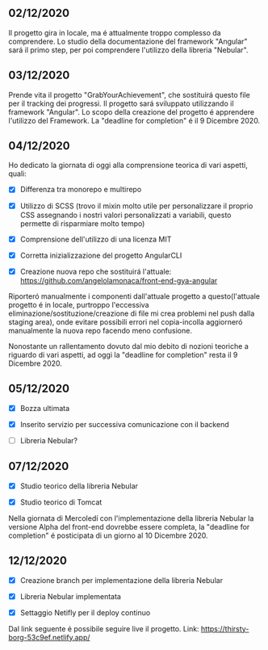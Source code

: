 ## **02/12/2020**
Il progetto gira in locale, ma é attualmente troppo complesso da comprendere. Lo studio della documentazione del framework "Angular" sará il primo step, per poi comprendere l'utilizzo della libreria "Nebular".

## **03/12/2020**
Prende vita il progetto "GrabYourAchievement", che sostituirá questo file per il tracking dei progressi. Il progetto sará sviluppato utilizzando il framework "Angular". Lo scopo della creazione del progetto é apprendere l'utilizzo del Framework. La "deadline for completion" é il 9 Dicembre 2020.

## **04/12/2020**
Ho dedicato la giornata di oggi alla comprensione teorica di vari aspetti, quali:

- [x] Differenza tra monorepo e multirepo

- [x] Utilizzo di SCSS (trovo il mixin molto utile per personalizzare il proprio CSS assegnando i nostri valori personalizzati a variabili, questo permette di risparmiare molto tempo)

- [x] Comprensione dell'utilizzo di una licenza MIT

- [x] Corretta inizializzazione del progetto AngularCLI

- [x] Creazione nuova repo che sostituirá l'attuale: https://github.com/angelolamonaca/front-end-gya-angular

Riporteró manualmente i componenti dall'attuale progetto a questo(l'attuale progetto é in locale, purtroppo l'eccessiva eliminazione/sostituzione/creazione di file mi crea problemi nel push dalla staging area), onde evitare possibili errori nel copia-incolla aggiorneró manualmente la nuova repo facendo meno confusione.

Nonostante un rallentamento dovuto dal mio debito di nozioni teoriche a riguardo di vari aspetti, ad oggi la "deadline for completion" resta il 9 Dicembre 2020.

## **05/12/2020**

- [x] Bozza ultimata

- [x] Inserito servizio per successiva comunicazione con il backend

- [ ] Libreria Nebular?

## **07/12/2020**

- [x] Studio teorico della libreria Nebular

- [x] Studio teorico di Tomcat

Nella giornata di Mercoledí con l'implementazione della libreria Nebular la versione Alpha del front-end dovrebbe essere completa, la "deadline for completion" é posticipata di un giorno al 10 Dicembre 2020.

## **12/12/2020**

- [x] Creazione branch per implementazione della libreria Nebular

- [x] Libreria Nebular implementata

- [x] Settaggio Netifly per il deploy continuo

Dal link seguente é possibile seguire live il progetto.
Link:
https://thirsty-borg-53c9ef.netlify.app/

